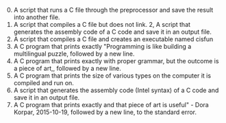0. A script that runs a C file through the preprocessor and save the result into another file.
1. A script that compiles a C file but does not link.
2, A script that generates the assembly code of a C code and save it in an output file.
3. A script that compiles a C file and creates an executable named cisfun
4. A  C program that prints exactly "Programming is like building a multilingual puzzle, followed by a new line.
5. A C program that prints exactly with proper grammar, but the outcome is a piece of art,, followed by a new line.
6. A C program that prints the size of various types on the computer it is compiled and run on.
7. A script that generates the assembly code (Intel syntax) of a C code and save it in an output file.
8. A C program that prints exactly and that piece of art is useful" - Dora Korpar, 2015-10-19, followed by a new line, to the standard error.
